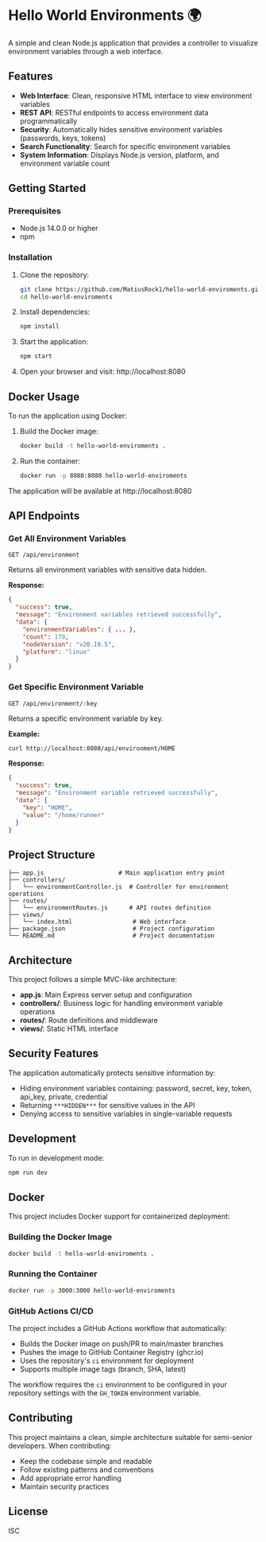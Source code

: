 # Hello World Environments 🌍

A simple and clean Node.js application that provides a controller to visualize environment variables through a web interface.

## Features

- **Web Interface**: Clean, responsive HTML interface to view environment variables
- **REST API**: RESTful endpoints to access environment data programmatically
- **Security**: Automatically hides sensitive environment variables (passwords, keys, tokens)
- **Search Functionality**: Search for specific environment variables
- **System Information**: Displays Node.js version, platform, and environment variable count

## Getting Started


### Prerequisites

- Node.js 14.0.0 or higher
- npm

### Installation

1. Clone the repository:
   ```bash
   git clone https://github.com/MatiusRock1/hello-world-enviroments.git
   cd hello-world-enviroments
   ```

2. Install dependencies:
   ```bash
   npm install
   ```

3. Start the application:
   ```bash
   npm start
   ```

4. Open your browser and visit: http://localhost:8080

## Docker Usage

To run the application using Docker:

1. Build the Docker image:
   ```bash
   docker build -t hello-world-enviroments .
   ```

2. Run the container:
   ```bash
   docker run -p 8080:8080 hello-world-enviroments
   ```

The application will be available at http://localhost:8080

## API Endpoints

### Get All Environment Variables
```
GET /api/environment
```

Returns all environment variables with sensitive data hidden.

**Response:**
```json
{
  "success": true,
  "message": "Environment variables retrieved successfully",
  "data": {
    "environmentVariables": { ... },
    "count": 178,
    "nodeVersion": "v20.19.5",
    "platform": "linux"
  }
}
```

### Get Specific Environment Variable
```
GET /api/environment/:key
```

Returns a specific environment variable by key.

**Example:**
```bash
curl http://localhost:8080/api/environment/HOME
```

**Response:**
```json
{
  "success": true,
  "message": "Environment variable retrieved successfully",
  "data": {
    "key": "HOME",
    "value": "/home/runner"
  }
}
```

## Project Structure

```
├── app.js                     # Main application entry point
├── controllers/
│   └── environmentController.js  # Controller for environment operations
├── routes/
│   └── environmentRoutes.js      # API routes definition
├── views/
│   └── index.html                 # Web interface
├── package.json                   # Project configuration
└── README.md                      # Project documentation
```

## Architecture

This project follows a simple MVC-like architecture:

- **app.js**: Main Express server setup and configuration
- **controllers/**: Business logic for handling environment variable operations
- **routes/**: Route definitions and middleware
- **views/**: Static HTML interface

## Security Features

The application automatically protects sensitive information by:

- Hiding environment variables containing: password, secret, key, token, api_key, private, credential
- Returning `***HIDDEN***` for sensitive values in the API
- Denying access to sensitive variables in single-variable requests

## Development

To run in development mode:

```bash
npm run dev
```

## Docker

This project includes Docker support for containerized deployment:

### Building the Docker Image

```bash
docker build -t hello-world-enviroments .
```

### Running the Container

```bash
docker run -p 3000:3000 hello-world-enviroments
```

### GitHub Actions CI/CD

The project includes a GitHub Actions workflow that automatically:

- Builds the Docker image on push/PR to main/master branches
- Pushes the image to GitHub Container Registry (ghcr.io)
- Uses the repository's `ci` environment for deployment
- Supports multiple image tags (branch, SHA, latest)

The workflow requires the `ci` environment to be configured in your repository settings with the `GH_TOKEN` environment variable.

## Contributing

This project maintains a clean, simple architecture suitable for semi-senior developers. When contributing:

- Keep the codebase simple and readable
- Follow existing patterns and conventions
- Add appropriate error handling
- Maintain security practices

## License

ISC